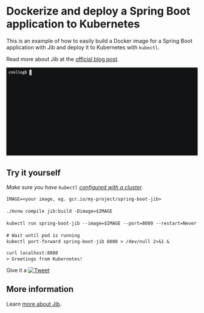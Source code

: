 # Dockerize and deploy a Spring Boot application to Kubernetes

This is an example of how to easily build a Docker image for a Spring Boot application with Jib and deploy it to Kubernetes with `kubectl`.

Read more about Jib at the [official blog post](https://cloudplatform.googleblog.com/2018/07/introducing-jib-build-java-docker-images-better.html).

<!-- Dockerize and deploy a @springboot app to #Kubernetes @kubernetesio @docker #jib -->
<p align="center">
    <a href="https://twitter.com/intent/tweet?text=Dockerize%20and%20run%20a%20%22Hello%20World%22%20%40Java%20%40micronautfw%20app%20with%20%23Jib%20in%20seconds&url=https://asciinema.org/a/191805&hashtags=docker,kubernetes">
    <img src="https://github.com/coollog/micronaut-jib/blob/master/dockerize-micronaut-jib.gif?raw=true" width="600" alt="Dockerize Micronaut app with Jib">
  </a>
</p>

## Try it yourself

*Make sure you have `kubectl` [configured with a cluster](https://cloud.google.com/kubernetes-engine/docs/how-to/creating-a-cluster).*

```shell
IMAGE=<your image, eg. gcr.io/my-project/spring-boot-jib>

./mvnw compile jib:build -Dimage=$IMAGE

kubectl run spring-boot-jib --image=$IMAGE --port=8080 --restart=Never

# Wait until pod is running
kubectl port-forward spring-boot-jib 8080 > /dev/null 2>&1 &
```
```shell
curl localhost:8080
> Greetings from Kubernetes!
```

<!-- Run a @springboot app on #Kubernetes in seconds @kubernetesio #jib #java-->
Give it a [![Tweet](https://img.shields.io/twitter/url/http/shields.io.svg?style=social)](https://twitter.com/intent/tweet?text=Run%20a%20%22Hello%20World%22%20%40java%20%40micronautfw%20app%20on%20%23Kubernetes%20with%20%23Jib%20in%20seconds&url=https://github.com/coollog/micronaut-jib&hashtags=docker,kubernetes)

## More information

Learn [more about Jib](https://github.com/GoogleContainerTools/jib).
